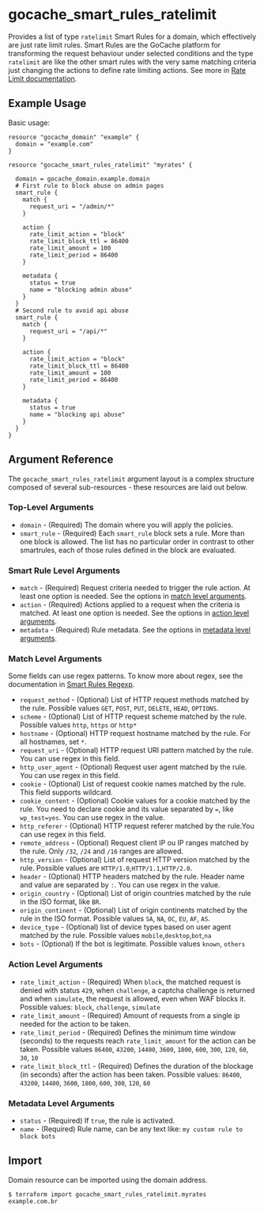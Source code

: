 # gocache_smart_rules_ratelimit

Provides a list of type `ratelimit` Smart Rules for a domain, which effectively are just rate limit rules. Smart Rules are the GoCache platform for transforming the request behaviour under selected conditions and the type `ratelimit` are like the other smart rules with the very same matching criteria just changing the actions to define rate limiting actions. See more in [Rate Limit documentation](https://docs.gocache.com.br/ratelimit/).

## Example Usage

Basic usage:

```hcl
resource "gocache_domain" "example" {
  domain = "example.com"
}

resource "gocache_smart_rules_ratelimit" "myrates" {

  domain = gocache_domain.example.domain
  # First rule to block abuse on admin pages
  smart_rule {
    match {
      request_uri = "/admin/*"
    }

    action {
      rate_limit_action = "block"
      rate_limit_block_ttl = 86400
      rate_limit_amount = 100
      rate_limit_period = 86400
    }

    metadata {
      status = true
      name = "blocking admin abuse"
    } 
  }
  # Second rule to avoid api abuse
  smart_rule {
    match {
      request_uri = "/api/*"
    }

    action {
      rate_limit_action = "block"
      rate_limit_block_ttl = 86400
      rate_limit_amount = 100
      rate_limit_period = 86400
    }

    metadata {
      status = true
      name = "blocking api abuse"
    } 
  }
}
```

## Argument Reference

The `gocache_smart_rules_ratelimit` argument layout is a complex structure composed of several sub-resources - these resources are laid out below.

### Top-Level Arguments

* `domain` - (Required) The domain where you will apply the policies.
* `smart_rule` - (Required) Each `smart_rule` block sets a rule. More than one block is allowed. The list has no particular order in contrast to other smartrules, each of those rules defined in the block are evaluated.

### Smart Rule Level Arguments

* `match` - (Required) Request criteria needed to trigger the rule action. At least one option is needed. See the options in [match level arguments](match-level-arguments).
* `action` - (Required) Actions applied to a request when the criteria is matched. At least one option is needed. See the options in [action level arguments](action-level-arguments).
* `metadata` - (Required) Rule metadata. See the options in [metadata level arguments](metadata-level-arguments).

### Match Level Arguments

Some fields can use regex patterns. To know more about regex, see the documentation in [Smart Rules Regexp](https://docs.gocache.com.br/smart_rules/smart_rules-regexp/).

* `request_method` - (Optional) List of HTTP request methods matched by the rule. Possible values `GET`, `POST`, `PUT`, `DELETE`, `HEAD`, `OPTIONS`.
* `scheme` - (Optional) List of HTTP request scheme matched by the rule. Possible values `http`, `https` or `http*`
* `hostname` - (Optional) HTTP request hostname matched by the rule. For all hostnames, set `*`.
* `request_uri` - (Optional) HTTP request URI pattern matched by the rule. You can use regex in this field.
* `http_user_agent` - (Optional) Request user agent matched by the rule. You can use regex in this field.
* `cookie` - (Optional) List of request cookie names matched by the rule. This field supports wildcard.
* `cookie_content` - (Optional) Cookie values for a cookie matched by the rule. You need to declare cookie and its value separated by `=`, like `wp_test=yes`. You can use regex in the value.
* `http_referer` - (Optional) HTTP request referer matched by the rule.You can use regex in this field.
* `remote_address` - (Optional) Request client IP ou IP ranges matched by the rule. Only `/32`, `/24` and `/16` ranges are allowed.
* `http_version` - (Optional) List of request HTTP version matched by the rule. Possible values are `HTTP/1.0`,`HTTP/1.1`,`HTTP/2.0`.
* `header` - (Optional) HTTP headers matched by the rule. Header name and value are separated by `:`. You can use regex in the value.
* `origin_country` - (Optional) List of origin countries matched by the rule in the ISO format, like `BR`.
* `origin_continent` - (Optional) List of origin continents matched by the rule in the ISO format. Possible values `SA`, `NA`, `OC`, `EU`, `AF`, `AS`.
* `device_type` - (Optional) list of device types based on user agent matched by the rule. Possible values `mobile`,`desktop`,`bot`,`na`
* `bots` - (Optional) If the bot is legitimate. Possible values `known`, `others`

### Action Level Arguments

* `rate_limit_action` - (Required) When `block`, the matched request is denied with status `429`, when `challenge`, a captcha challenge is returned and when `simulate`, the request is allowed, even when WAF blocks it. Possible values: `block`, `challenge`, `simulate`
* `rate_limit_amount` - (Required) Amount of requests from a single ip needed for the action to be taken.
* `rate_limit_period` - (Required) Defines the minimum time window (seconds) to the requests reach `rate_limit_amount` for the action can be taken. Possible values `86400`, `43200`, `14400`, `3600`, `1800`, `600`, `300`, `120`, `60`, `30`, `10`
* `rate_limit_block_ttl` - (Required) Defines the duration of the blockage (in seconds) after the action has been taken. Possible values: `86400`, `43200`, `14400`, `3600`, `1800`, `600`, `300`, `120`, `60`

### Metadata Level Arguments

* `status` - (Required) If `true`, the rule is activated.
* `name` - (Required) Rule name, can be any text like: `my custom rule to block bots`

## Import

Domain resource can be imported using the domain address.

```
$ terraform import gocache_smart_rules_ratelimit.myrates example.com.br
```